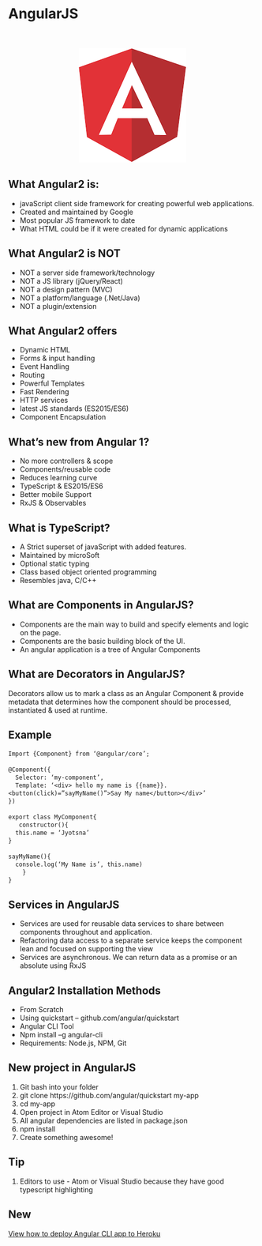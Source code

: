 # AngularJS

<p align="center">
  <br><br>
  <img src="https://github.com/Jyotsna-Singh/Jyotsna-Singh/blob/master/assets/img/angular.png">
</p>

## What Angular2 is:

<ul>
<li>javaScript client side framework for creating powerful web applications.
<li>Created and maintained by Google
<li>Most popular JS framework to date
<li>What HTML could be if it were created for dynamic applications
</ul>

## What Angular2 is NOT

<ul>
<li>NOT a server side framework/technology
<li>NOT a JS library (jQuery/React)
<li>NOT a design pattern (MVC)
<li>NOT a platform/language (.Net/Java)
<li>NOT a plugin/extension
</ul>

## What Angular2 offers
<ul>
<li>Dynamic HTML 
<li>Forms & input handling
<li>Event Handling
<li>Routing
<li>Powerful Templates
<li>Fast Rendering
<li>HTTP services
<li>latest JS standards (ES2015/ES6)
<li>Component Encapsulation
</ul>

## What’s new from Angular 1?
<ul>
<li>No more controllers & scope
<li>Components/reusable code
<li>Reduces learning curve
<li>TypeScript & ES2015/ES6
<li>Better mobile Support
<li>RxJS & Observables
</ul>


## What is TypeScript?
<ul>
<li>A Strict superset of javaScript with added features.
<li>Maintained by microSoft
<li>Optional static typing
<li>Class based object oriented programming
<li>Resembles java, C/C++
</ul>

## What are Components in AngularJS?
<ul>
<li>Components are the main way to build and specify elements and logic on the page.
<li>Components are the basic building block of the UI.
<li>An angular application is a tree of Angular Components
</ul>

## What are Decorators in AngularJS?
Decorators allow us to mark a class as an Angular Component & provide metadata that determines how the component should be processed, instantiated & used at runtime.


## Example

    Import {Component} from ‘@angular/core’;
    
    @Component({
	  Selector: ‘my-component’,
	  Template: ‘<div> hello my name is {{name}}.<button(click)=”sayMyName()”>Say My name</button></div>’
    })
    
    export class MyComponent{
	   constructor(){
	  this.name = ‘Jyotsna’
    }
    
    sayMyName(){
	  console.log(‘My Name is’, this.name)
    	}
    }

## Services in AngularJS
<ul>
<li>Services are used for reusable data services to share between components throughout and application.
<li>Refactoring data access to a separate service keeps the component lean and focused on supporting the view
<li>Services are asynchronous. We can return data as a promise or an absolute using RxJS
</ul>

## Angular2 Installation Methods
<ul>
<li>From Scratch
<li>Using quickstart – github.com/angular/quickstart
<li>Angular CLI Tool
<li>Npm install –g angular-cli
<li>Requirements: Node.js, NPM, Git
</ul>

## New project in AngularJS
<ol>
<li> Git bash into your folder
<li> git clone https://github.com/angular/quickstart my-app
<li> cd my-app
<li> Open project in Atom Editor or Visual Studio
<li> All angular dependencies are listed in package.json
<li> npm install
<li> Create something awesome!
</ol>

## Tip
<ol>
<li> Editors to use - Atom or Visual Studio because they have good typescript highlighting</li>
</ol>

## New
[View how to deploy Angular CLI app to Heroku](https://github.com/Jyotsna-Singh/CheatSheets/blob/master/AngularJS/Deploy-Angular-CLI-Heroku.md)
